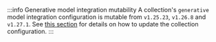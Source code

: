:::info Generative model integration mutability
A collection's `generative` model integration configuration is mutable from `v1.25.23`, `v1.26.8` and `v1.27.1`. See [this section](/docs/weaviate/manage-data/collections#update-the-generative-model-integration) for details on how to update the collection configuration.
:::
